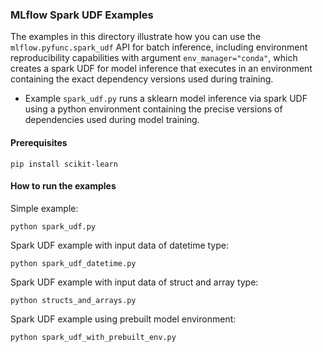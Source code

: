 ### MLflow Spark UDF Examples

The examples in this directory illustrate how you can use the `mlflow.pyfunc.spark_udf` API for batch inference,
including environment reproducibility capabilities with argument `env_manager="conda"`,
which creates a spark UDF for model inference that executes in an environment containing the exact dependency
versions used during training.

- Example `spark_udf.py` runs a sklearn model inference via spark UDF
  using a python environment containing the precise versions of dependencies used during model training.

#### Prerequisites

```
pip install scikit-learn
```

#### How to run the examples

Simple example:
```
python spark_udf.py
```

Spark UDF example with input data of datetime type:
```
python spark_udf_datetime.py
```

Spark UDF example with input data of struct and array type:
```
python structs_and_arrays.py
```

Spark UDF example using prebuilt model environment:
```
python spark_udf_with_prebuilt_env.py
```

